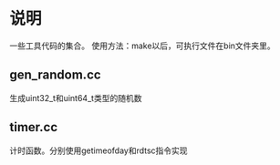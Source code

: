 # 说明
一些工具代码的集合。
使用方法：make以后，可执行文件在bin文件夹里。

## gen_random.cc
生成uint32_t和uint64_t类型的随机数

## timer.cc
计时函数。分别使用getimeofday和rdtsc指令实现